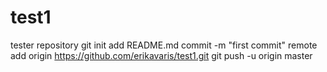 test1
=====

tester repository
git init
add README.md
commit -m "first commit"
remote add origin https://github.com/erikavaris/test1.git
git push -u origin master
